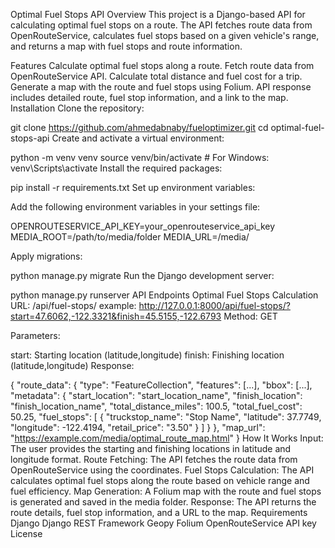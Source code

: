 Optimal Fuel Stops API
Overview
This project is a Django-based API for calculating optimal fuel stops on a route. The API fetches route data from OpenRouteService, calculates fuel stops based on a given vehicle's range, and returns a map with fuel stops and route information.

Features
Calculate optimal fuel stops along a route.
Fetch route data from OpenRouteService API.
Calculate total distance and fuel cost for a trip.
Generate a map with the route and fuel stops using Folium.
API response includes detailed route, fuel stop information, and a link to the map.
Installation
Clone the repository:

git clone https://github.com/ahmedabnaby/fueloptimizer.git
cd optimal-fuel-stops-api
Create and activate a virtual environment:

python -m venv venv
source venv/bin/activate # For Windows: venv\Scripts\activate
Install the required packages:

pip install -r requirements.txt
Set up environment variables:

Add the following environment variables in your settings file:

OPENROUTESERVICE_API_KEY=your_openrouteservice_api_key
MEDIA_ROOT=/path/to/media/folder
MEDIA_URL=/media/

Apply migrations:

python manage.py migrate
Run the Django development server:

python manage.py runserver
API Endpoints
Optimal Fuel Stops Calculation
URL: /api/fuel-stops/
example: http://127.0.0.1:8000/api/fuel-stops/?start=47.6062,-122.3321&finish=45.5155,-122.6793
Method: GET

Parameters:

start: Starting location (latitude,longitude)
finish: Finishing location (latitude,longitude)
Response:

{
"route_data": {
"type": "FeatureCollection",
"features": [...],
"bbox": [...],
"metadata": {
"start_location": "start_location_name",
"finish_location": "finish_location_name",
"total_distance_miles": 100.5,
"total_fuel_cost": 50.25,
"fuel_stops": [
{
"truckstop_name": "Stop Name",
"latitude": 37.7749,
"longitude": -122.4194,
"retail_price": "3.50"
}
]
}
},
"map_url": "https://example.com/media/optimal_route_map.html"
}
How It Works
Input: The user provides the starting and finishing locations in latitude and longitude format.
Route Fetching: The API fetches the route data from OpenRouteService using the coordinates.
Fuel Stops Calculation: The API calculates optimal fuel stops along the route based on vehicle range and fuel efficiency.
Map Generation: A Folium map with the route and fuel stops is generated and saved in the media folder.
Response: The API returns the route details, fuel stop information, and a URL to the map.
Requirements
Django
Django REST Framework
Geopy
Folium
OpenRouteService API key
License
